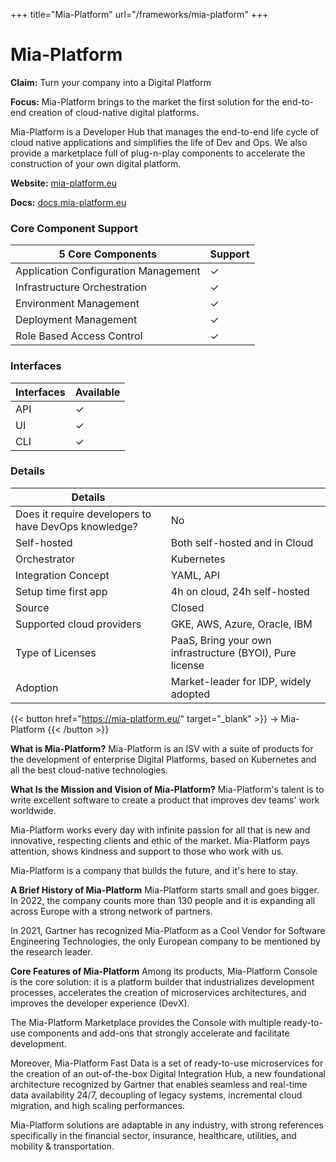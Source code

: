 +++
title="Mia-Platform"
url="/frameworks/mia-platform"
+++

# Mia-Platform

**Claim:** Turn your company into a Digital Platform

**Focus:** Mia-Platform brings to the market the first solution for the end-to-end creation of cloud-native digital platforms.

Mia-Platform is a Developer Hub that manages the end-to-end life cycle of cloud native applications and simplifies the life of Dev and Ops. We also provide a marketplace full of plug-n-play components to accelerate the construction of your own digital platform.

**Website:** [mia-platform.eu](https://mia-platform.eu/)

**Docs:** [docs.mia-platform.eu](https://docs.mia-platform.eu/)

### Core Component Support
| 5 Core Components | Support |
| --- | ----------- |
| Application Configuration Management | ✓ |
| Infrastructure Orchestration | ✓ |
| Environment Management | ✓ |
| Deployment Management | ✓ |
| Role Based Access Control | ✓ |


### Interfaces
| Interfaces | Available |
| --- | ----------- |
| API | ✓ |
| UI | ✓ |
| CLI | ✓ |



### Details
| Details |  |
| --- | ----------- |
| Does it require developers to have DevOps knowledge? | No |
| Self-hosted | Both self-hosted and in Cloud |
| Orchestrator | Kubernetes |
| Integration Concept | YAML, API |
| Setup time first app | 4h on cloud, 24h self-hosted |
| Source | Closed |
| Supported cloud providers | GKE, AWS, Azure, Oracle, IBM |
| Type of Licenses | PaaS, Bring your own infrastructure (BYOI), Pure license |
| Adoption | Market-leader for IDP, widely adopted |


{{< button href="https://mia-platform.eu/" target="_blank" >}}
-> Mia-Platform
{{< /button >}}  

**What is Mia-Platform?**
Mia-Platform is an ISV with a suite of products for the development of enterprise Digital Platforms, based on Kubernetes and all the best cloud-native technologies.


**What Is the Mission and Vision of Mia-Platform?**
Mia-Platform's talent is to write excellent software to create a product that improves dev teams' work worldwide.

Mia-Platform works every day with infinite passion for all that is new and innovative, respecting clients and ethic of the market. Mia-Platform pays attention, shows kindness and support to those who work with us. 

Mia-Platform is a company that builds the future, and it's here to stay. 


**A Brief History of Mia-Platform**
Mia-Platform starts small and goes bigger. In 2022, the company counts more than 130 people and it is expanding all across Europe with a strong network of partners. 

In 2021, Gartner has recognized Mia-Platform as a Cool Vendor for Software Engineering Technologies, the only European company to be mentioned by the research leader.


**Core Features of Mia-Platform**
Among its products, Mia-Platform Console is the core solution: it is a platform builder that industrializes development processes, accelerates the creation of microservices architectures, and improves the developer experience (DevX). 

The Mia-Platform Marketplace provides the Console with multiple ready-to-use components and add-ons that strongly accelerate and facilitate development. 

Moreover, Mia-Platform Fast Data is a set of ready-to-use microservices for the creation of an out-of-the-box Digital Integration Hub, a new foundational architecture recognized by Gartner that enables seamless and real-time data availability 24/7, decoupling of legacy systems, incremental cloud migration, and high scaling performances.

Mia-Platform solutions are adaptable in any industry, with strong references specifically in the financial sector, insurance, healthcare, utilities, and mobility & transportation.

